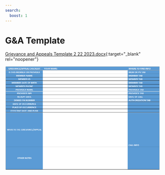 ```yaml
---
search:
  boost: 1
---
```


# G&A Template

[Grievance and Appeals Template 2 22 2023.docx](https://mygainwell-my.sharepoint.com/:w:/g/personal/kaelyn_dobbins_gainwelltechnologies_com/EQtvVWlh9hpLhm5bFfMrVJMBWkl05KxgHQQIwe8JCHOVcQ?e=mRpHsT){:target="_blank" rel="noopener"}

![Alt text](G&A%20Checklist.png)
